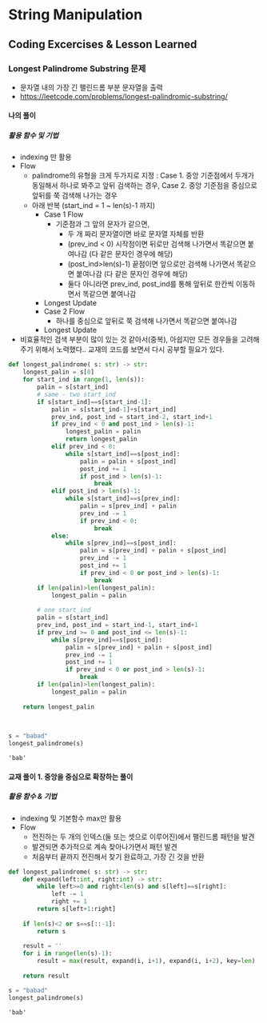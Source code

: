 # String Manipulation
## Coding Excercises & Lesson Learned

### Longest  Palindrome Substring 문제
 - 문자열 내의 가장 긴 팰린드롬 부분 문자열을 출력
 - https://leetcode.com/problems/longest-palindromic-substring/

#### 나의 풀이
##### 활용 함수 및 기법
 - indexing 만 활용
 - Flow 
    + palindrome의 유형을 크게 두가지로 지정 : Case 1. 중앙 기준점에서 두개가 동일해서 하나로 봐주고 앞뒤 검색하는 경우, Case 2. 중앙 기준점을 중심으로 앞뒤를 쭉 검색해 나가는 경우
    + 아래 반복 (start_ind = 1 ~ len(s)-1 까지)
        + Case 1 Flow
            - 기준점과 그 앞의 문자가 같으면,
                + 두 개 짜리 문자열이면 바로 문자열 자체를 반환
                + (prev_ind < 0) 시작점이면 뒤로만 검색해 나가면서 똑같으면 붙여나감 (다 같은 문자인 경우에 해당)
                + (post_ind>len(s)-1) 끝점이면 앞으로만 검색해 나가면서 똑같으면 붙여나감 (다 같은 문자인 경우에 해당)
                + 둘다 아니라면 prev_ind, post_ind를 통해 앞뒤로 한칸씩 이동하면서 똑같으면 붙여나감
        + Longest Update
        + Case 2 Flow
            - 하나를 중심으로 앞뒤로 쭉 검색해 나가면서 똑같으면 붙여나감
        + Longest Update
 - 비효율적인 검색 부분이 많이 있는 것 같아서(중복), 아쉽지만 모든 경우들을 고려해주기 위해서 노력했다.. 교재의 코드를 보면서 다시 공부할 필요가 있다.


```python
def longest_palindrome( s: str) -> str:
    longest_palin = s[0]
    for start_ind in range(1, len(s)):
        palin = s[start_ind]
        # same - two start_ind
        if s[start_ind]==s[start_ind-1]:
            palin = s[start_ind-1]+s[start_ind] 
            prev_ind, post_ind = start_ind-2, start_ind+1
            if prev_ind < 0 and post_ind > len(s)-1:
                longest_palin = palin
                return longest_palin
            elif prev_ind < 0:
                while s[start_ind]==s[post_ind]:
                    palin = palin + s[post_ind]
                    post_ind += 1
                    if post_ind > len(s)-1:
                        break
            elif post_ind > len(s)-1:
                while s[start_ind]==s[prev_ind]:
                    palin = s[prev_ind] + palin
                    prev_ind -= 1
                    if prev_ind < 0:
                        break
            else:
                while s[prev_ind]==s[post_ind]:
                    palin = s[prev_ind] + palin + s[post_ind]
                    prev_ind -= 1
                    post_ind += 1
                    if prev_ind < 0 or post_ind > len(s)-1:
                        break
        if len(palin)>len(longest_palin):
            longest_palin = palin
        
        # one start_ind
        palin = s[start_ind]
        prev_ind, post_ind = start_ind-1, start_ind+1
        if prev_ind >= 0 and post_ind <= len(s)-1:
            while s[prev_ind]==s[post_ind]:
                palin = s[prev_ind] + palin + s[post_ind]
                prev_ind -= 1
                post_ind += 1
                if prev_ind < 0 or post_ind > len(s)-1:
                    break
        if len(palin)>len(longest_palin):
            longest_palin = palin
        
    return longest_palin
        
        
```


```python
s = "babad"
longest_palindrome(s)
```




    'bab'



#### 교재 풀이 1. 중앙을 중심으로 확장하는 풀이
##### 활용 함수 & 기법
 - indexing 및 기본함수 max만 활용
 - Flow 
    + 전진하는 두 개의 인덱스(둘 또는 셋으로 이루어진)에서 팰린드롬 패턴을 발견
    + 발견되면 추가적으로 계속 찾아나가면서 패턴 발견
    + 처음부터 끝까지 전진해서 찾기 완료하고, 가장 긴 것을 반환


```python
def longest_palindrome( s: str) -> str:
    def expand(left:int, right:int) -> str:
        while left>=0 and right<len(s) and s[left]==s[right]:
            left -= 1
            right += 1
        return s[left+1:right]
    
    if len(s)<2 or s==s[::-1]:
        return s
    
    result = ''
    for i in range(len(s)-1):
        result = max(result, expand(i, i+1), expand(i, i+2), key=len)
    
    return result 
```


```python
s = "babad"
longest_palindrome(s)
```




    'bab'




```python

```
